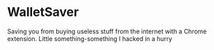 # WalletSaver
Saving you from buying useless stuff from the internet with a Chrome extension.
Little something-something I hacked in a hurry
